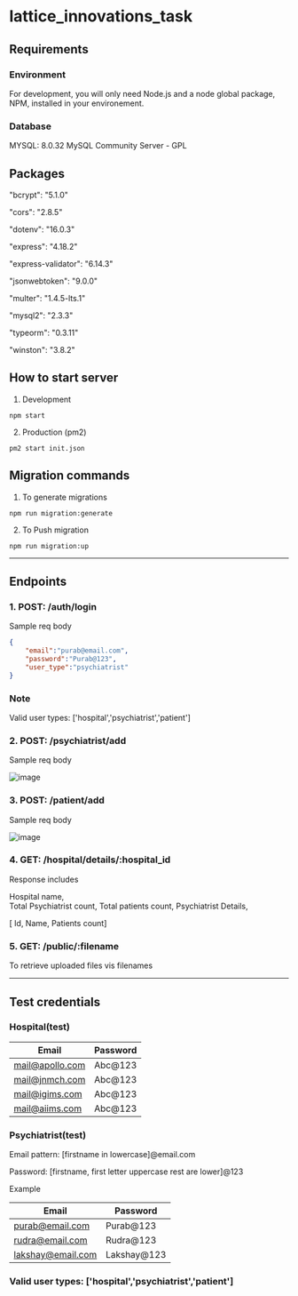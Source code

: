 # lattice_innovations_task
## Requirements

### Environment

For development, you will only need Node.js and a node global package, NPM, installed in your environement.

### Database
MYSQL:  8.0.32 MySQL Community Server - GPL

## Packages
"bcrypt": "5.1.0"

"cors": "2.8.5"

"dotenv": "16.0.3"

"express": "4.18.2"

"express-validator": "6.14.3"

"jsonwebtoken": "9.0.0"

"multer": "1.4.5-lts.1"

"mysql2": "2.3.3"

"typeorm": "0.3.11"

"winston": "3.8.2"

## How to start server
1. Development
```
npm start
```
2. Production (pm2)
```
pm2 start init.json
```

## Migration commands
1. To generate migrations
```
npm run migration:generate
```
2. To Push migration
```
npm run migration:up
```
<hr>

## Endpoints
### 1. POST: /auth/login

Sample req body
```json
{
    "email":"purab@email.com",
    "password":"Purab@123",
    "user_type":"psychiatrist"
}
```
### Note
Valid user types: ['hospital','psychiatrist','patient']

### 2. POST: /psychiatrist/add

Sample req body

![image](https://user-images.githubusercontent.com/54684919/215306256-ab7d261f-9ba9-465a-8c8a-7bc33ae635c9.png)

### 3. POST: /patient/add

Sample req body

![image](https://user-images.githubusercontent.com/54684919/215306280-a6967daa-14b0-45eb-accd-b42ef772cdfc.png)

### 4. GET: /hospital/details/:hospital_id
Response includes 

Hospital name,  
Total Psychiatrist count, 
Total patients count,
Psychiatrist Details,

[
Id,
Name,
Patients count]

### 5. GET: /public/:filename
To retrieve uploaded files vis filenames

<hr>

## Test credentials
### Hospital(test)

| Email           | Password     |   
|-----------------|--------------|
| mail@apollo.com | Abc@123      |   
| mail@jnmch.com  | Abc@123      |   
| mail@igims.com  | Abc@123      |   
| mail@aiims.com  | Abc@123      |

### Psychiatrist(test)
Email pattern: [firstname in lowercase]@email.com

Password: [firstname, first letter uppercase rest are lower]@123

Example

| Email             | Password   |   
|-------------------|------------|
| purab@email.com   | Purab@123  |
| rudra@email.com   | Rudra@123  |
| lakshay@email.com | Lakshay@123|

### Valid user types: ['hospital','psychiatrist','patient']
